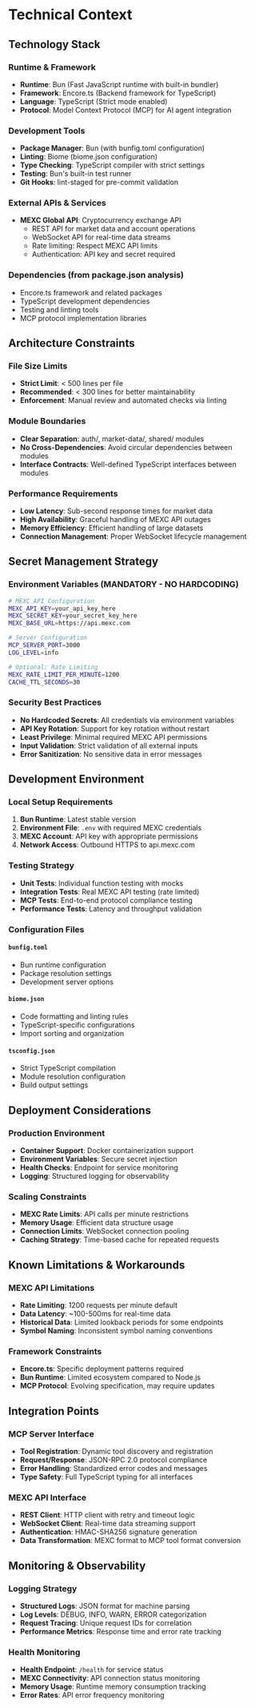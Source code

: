 # Technical Context

## Technology Stack

### Runtime & Framework
- **Runtime**: Bun (Fast JavaScript runtime with built-in bundler)
- **Framework**: Encore.ts (Backend framework for TypeScript)
- **Language**: TypeScript (Strict mode enabled)
- **Protocol**: Model Context Protocol (MCP) for AI agent integration

### Development Tools
- **Package Manager**: Bun (with bunfig.toml configuration)
- **Linting**: Biome (biome.json configuration)
- **Type Checking**: TypeScript compiler with strict settings
- **Testing**: Bun's built-in test runner
- **Git Hooks**: lint-staged for pre-commit validation

### External APIs & Services
- **MEXC Global API**: Cryptocurrency exchange API
  - REST API for market data and account operations
  - WebSocket API for real-time data streams
  - Rate limiting: Respect MEXC API limits
  - Authentication: API key and secret required

### Dependencies (from package.json analysis)
- Encore.ts framework and related packages
- TypeScript development dependencies
- Testing and linting tools
- MCP protocol implementation libraries

## Architecture Constraints

### File Size Limits
- **Strict Limit**: < 500 lines per file
- **Recommended**: < 300 lines for better maintainability
- **Enforcement**: Manual review and automated checks via linting

### Module Boundaries
- **Clear Separation**: auth/, market-data/, shared/ modules
- **No Cross-Dependencies**: Avoid circular dependencies between modules
- **Interface Contracts**: Well-defined TypeScript interfaces between modules

### Performance Requirements
- **Low Latency**: Sub-second response times for market data
- **High Availability**: Graceful handling of MEXC API outages
- **Memory Efficiency**: Efficient handling of large datasets
- **Connection Management**: Proper WebSocket lifecycle management

## Secret Management Strategy

### Environment Variables (MANDATORY - NO HARDCODING)
```bash
# MEXC API Configuration
MEXC_API_KEY=your_api_key_here
MEXC_SECRET_KEY=your_secret_key_here
MEXC_BASE_URL=https://api.mexc.com

# Server Configuration
MCP_SERVER_PORT=3000
LOG_LEVEL=info

# Optional: Rate Limiting
MEXC_RATE_LIMIT_PER_MINUTE=1200
CACHE_TTL_SECONDS=30
```

### Security Best Practices
- **No Hardcoded Secrets**: All credentials via environment variables
- **API Key Rotation**: Support for key rotation without restart
- **Least Privilege**: Minimal required MEXC API permissions
- **Input Validation**: Strict validation of all external inputs
- **Error Sanitization**: No sensitive data in error messages

## Development Environment

### Local Setup Requirements
1. **Bun Runtime**: Latest stable version
2. **Environment File**: `.env` with required MEXC credentials
3. **MEXC Account**: API key with appropriate permissions
4. **Network Access**: Outbound HTTPS to api.mexc.com

### Testing Strategy
- **Unit Tests**: Individual function testing with mocks
- **Integration Tests**: Real MEXC API testing (rate limited)
- **MCP Tests**: End-to-end protocol compliance testing
- **Performance Tests**: Latency and throughput validation

### Configuration Files

#### `bunfig.toml`
- Bun runtime configuration
- Package resolution settings
- Development server options

#### `biome.json`
- Code formatting and linting rules
- TypeScript-specific configurations
- Import sorting and organization

#### `tsconfig.json`
- Strict TypeScript compilation
- Module resolution configuration
- Build output settings

## Deployment Considerations

### Production Environment
- **Container Support**: Docker containerization support
- **Environment Variables**: Secure secret injection
- **Health Checks**: Endpoint for service monitoring
- **Logging**: Structured logging for observability

### Scaling Constraints
- **MEXC Rate Limits**: API calls per minute restrictions
- **Memory Usage**: Efficient data structure usage
- **Connection Limits**: WebSocket connection pooling
- **Caching Strategy**: Time-based cache for repeated requests

## Known Limitations & Workarounds

### MEXC API Limitations
- **Rate Limiting**: 1200 requests per minute default
- **Data Latency**: ~100-500ms for real-time data
- **Historical Data**: Limited lookback periods for some endpoints
- **Symbol Naming**: Inconsistent symbol naming conventions

### Framework Constraints
- **Encore.ts**: Specific deployment patterns required
- **Bun Runtime**: Limited ecosystem compared to Node.js
- **MCP Protocol**: Evolving specification, may require updates

## Integration Points

### MCP Server Interface
- **Tool Registration**: Dynamic tool discovery and registration
- **Request/Response**: JSON-RPC 2.0 protocol compliance
- **Error Handling**: Standardized error codes and messages
- **Type Safety**: Full TypeScript typing for all interfaces

### MEXC API Interface
- **REST Client**: HTTP client with retry and timeout logic
- **WebSocket Client**: Real-time data streaming support
- **Authentication**: HMAC-SHA256 signature generation
- **Data Transformation**: MEXC format to MCP tool format conversion

## Monitoring & Observability

### Logging Strategy
- **Structured Logs**: JSON format for machine parsing
- **Log Levels**: DEBUG, INFO, WARN, ERROR categorization
- **Request Tracing**: Unique request IDs for correlation
- **Performance Metrics**: Response time and error rate tracking

### Health Monitoring
- **Health Endpoint**: `/health` for service status
- **MEXC Connectivity**: API connection status monitoring
- **Memory Usage**: Runtime memory consumption tracking
- **Error Rates**: API error frequency monitoring 